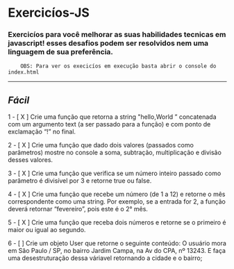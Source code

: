 <h1><strong>Exercicíos-JS</strong></h1>
<h3>Exercicíos para você melhorar as suas habilidades tecnicas em javascript! esses desafios podem ser resolvidos nem uma linguagem de sua preferência.

<strong></strong></h3>

```
    OBS: Para ver os execicíos em execução basta abrir o console do index.html
```

---

## ***Fácil***

1 - [ X ] Crie uma função que retorna a string "hello,World ” concatenada com um argumento text (a ser passado para a função) e com ponto de exclamação “!” no final.

2 - [ X ] Crie uma função que dado dois valores (passados como parâmetros) mostre no console a soma, subtração, multiplicação e divisão desses valores.

3 - [ X ] Crie uma função que verifica se um número inteiro passado como parâmetro é divisível por 3 e retorne true ou false.

4 - [ X ] Crie uma função que recebe um número (de 1 a 12) e retorne o mês correspondente como uma string. Por exemplo, se a entrada for 2, a função deverá retornar “fevereiro”, pois este é o 2° mês.

5 - [ X ] Crie uma função que receba dois números e retorne se o primeiro é maior ou igual ao segundo.

6 - [  ] Crie um  objeto User que retorne o seguinte conteúdo: O usuário mora em São Paulo / SP, no bairro Jardim Campa, na Av do CPA, nº 13243. E faça uma desestruturação dessa váriavel retornando a cidade e o bairro;